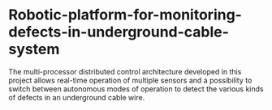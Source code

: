 # Robotic-platform-for-monitoring-defects-in-underground-cable-system
The multi-processor distributed control architecture developed in this project allows real-time operation of multiple sensors and a possibility to switch between autonomous modes of operation to detect the various kinds of defects in an underground cable wire.
